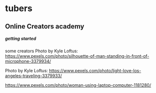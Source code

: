 # tubers
## Online Creators academy


##### getting started



some creators Photo by Kyle Loftus: https://www.pexels.com/photo/silhouette-of-man-standing-in-front-of-microphone-3379934/


Photo by Kyle Loftus: https://www.pexels.com/photo/light-love-los-angeles-traveling-3379933/

https://www.pexels.com/photo/woman-using-laptop-computer-1181280/